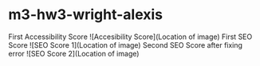 # m3-hw3-wright-alexis
 First Accessibility Score
 ![Accesibility Score](Location of image)
 First SEO Score
  ![SEO Score 1](Location of image)
 Second SEO Score after fixing error
  ![SEO Score 2](Location of image)
